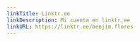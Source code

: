 ```yaml
---
linkTitle: Linktr.ee
linkDescription: Mi cuenta en linktr.ee
linkURL: https://linktr.ee/benjim.flores
---
```

